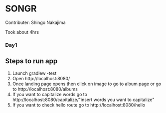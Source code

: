 # SONGR
Contributer: Shingo Nakajima

Took about 4hrs 

### Day1 
## Steps to run app
1. Launch gradlew -test
2. Open http://localhost:8080/
3. Once landing page opens then click on image to go to album page or go to http://localhost:8080/albums
4. If you want to capitalize words go to http://localhost:8080/capitalize/"insert words you want to capitalize"
5. If you want to check hello route go to http://localhost:8080/hello


